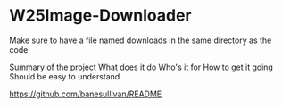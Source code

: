 # W25Image-Downloader

Make sure to have a file named downloads in the same directory as the code


Summary of the project
What does it do
Who's it for
How to get it going
Should be easy to understand

https://github.com/banesullivan/README


